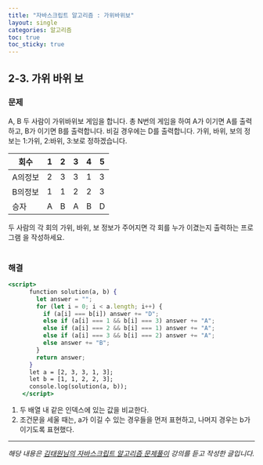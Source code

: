 ```yaml
---
title: "자바스크립트 알고리즘 : 가위바위보"
layout: single
categories: 알고리즘
toc: true
toc_sticky: true
---
```


## 2-3. 가위 바위 보

### 문제

A, B 두 사람이 가위바위보 게임을 합니다. 총 N번의 게임을 하여 A가 이기면 A를 출력하고,
B가 이기면 B를 출력합니다. 비길 경우에는 D를 출력합니다.
가위, 바위, 보의 정보는 1:가위, 2:바위, 3:보로 정하겠습니다.

| 회수    | 1   | 2   | 3   | 4   | 5   |
| ------- | --- | --- | --- | --- | --- |
| A의정보 | 2   | 3   | 3   | 1   | 3   |
| B의정보 | 1   | 1   | 2   | 2   | 3   |
| 승자    | A   | B   | A   | B   | D   |

두 사람의 각 회의 가위, 바위, 보 정보가 주어지면 각 회를 누가 이겼는지 출력하는 프로그램
을 작성하세요.
<br>
<br>

### 해결

```jsx
<script>
      function solution(a, b) {
        let answer = "";
        for (let i = 0; i < a.length; i++) {
          if (a[i] === b[i]) answer += "D";
          else if (a[i] === 1 && b[i] === 3) answer += "A";
          else if (a[i] === 2 && b[i] === 1) answer += "A";
          else if (a[i] === 3 && b[i] === 2) answer += "A";
          else answer += "B";
        }
        return answer;
      }
      let a = [2, 3, 3, 1, 3];
      let b = [1, 1, 2, 2, 3];
      console.log(solution(a, b));
    </script>
```

1. 두 배열 내 같은 인덱스에 있는 값을 비교한다.
2. 조건문을 세울 때는, a가 이길 수 있는 경우들을 먼저 표현하고, 나머지 경우는 b가 이기도록 표현했다.

---

_해당 내용은 [김태원님의 자바스크립트 알고리즘 문제풀이](https://www.inflearn.com/course/%EC%9E%90%EB%B0%94%EC%8A%A4%ED%81%AC%EB%A6%BD%ED%8A%B8-%EC%95%8C%EA%B3%A0%EB%A6%AC%EC%A6%98-%EB%AC%B8%EC%A0%9C%ED%92%80%EC%9D%B4/dashboard) 강의를 듣고 작성한 글입니다._

